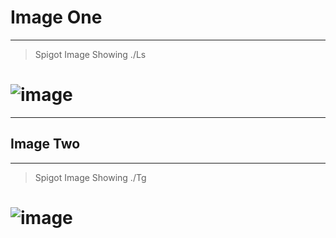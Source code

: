 # Image One
- - -
> Spigot Image Showing ./Ls
# ![image](https://user-images.githubusercontent.com/93007463/164151930-febd7b81-edaa-4c15-a1a3-e3084d3d9466.png)

- - -
## Image Two
- - -
> Spigot Image Showing ./Tg
# ![image](https://user-images.githubusercontent.com/93007463/164151936-562ac985-7d9a-4b35-bcfc-661a794c91ba.png)
